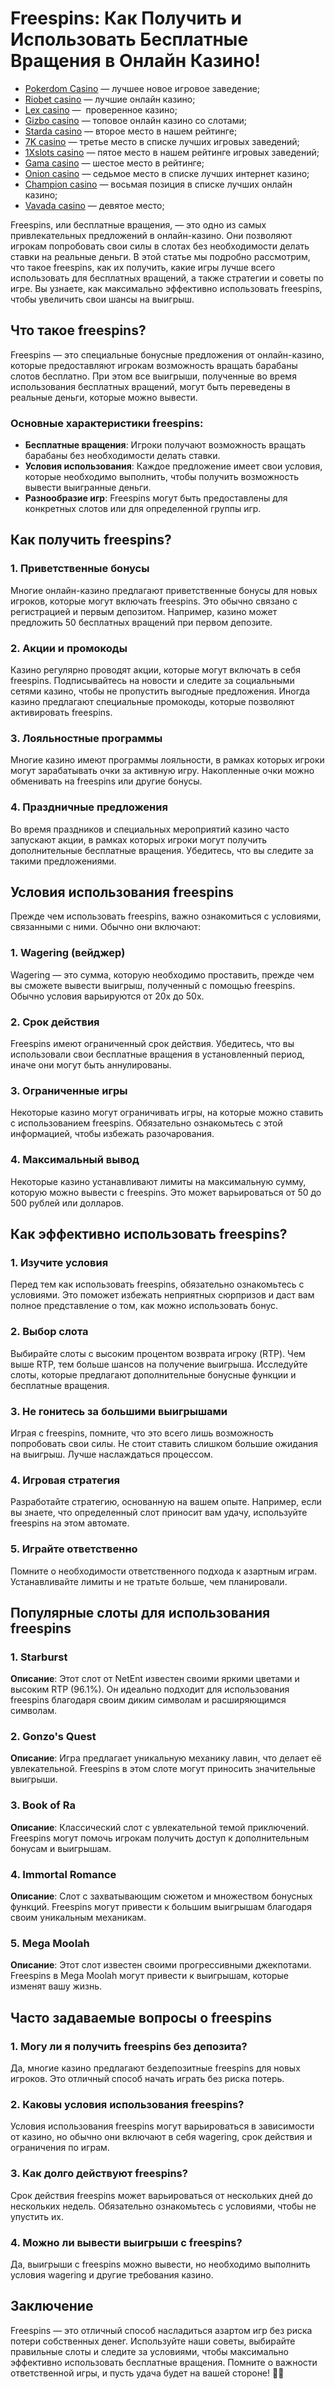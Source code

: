 # Freespins: Как Получить и Использовать Бесплатные Вращения в Онлайн Казино!

* [Pokerdom Casino](https://brandplay.link/FwVc4f) — лучшее новое игровое заведение;
* [Riobet casino](https://brandplay.link/TnjsxFvH) — лучшие онлайн казино;
* [Lex casino](https://brandplay.link/VMqNXPFs) —  проверенное казино;
* [Gizbo casino](https://brandplay.link/rvzLrVLp) — топовое онлайн казино со слотами;
* [Starda casino](https://brandplay.link/HDcDrxLk) — второе место в нашем рейтинге;
* [7K casino](https://brandplay.link/dd46bNgD) — третье место в списке лучших игровых заведений;
* [1Xslots casino](https://brandplay.link/J2ZbqMPZ) — пятое место в нашем рейтинге игровых заведений;
* [Gama casino](https://brandplay.link/RD52jZbL) — шестое место в рейтинге;
* [Onion casino](https://brandplay.link/8LcS6Djb) — седьмое место в списке лучших интернет казино;
* [Champion casino](https://temon-gter.cfd/go/9n8?p56190p303844p3509t17502) — восьмая позиция в списке лучших онлайн казино;
* [Vavada casino](https://vavadapartner.pro/?promo=75590753-cc8b-4c4a-8d71-99b7a2293439-jud\&target=register) — девятое место;

Freespins, или бесплатные вращения, — это одно из самых привлекательных предложений в онлайн-казино. Они позволяют игрокам попробовать свои силы в слотах без необходимости делать ставки на реальные деньги. В этой статье мы подробно рассмотрим, что такое freespins, как их получить, какие игры лучше всего использовать для бесплатных вращений, а также стратегии и советы по игре. Вы узнаете, как максимально эффективно использовать freespins, чтобы увеличить свои шансы на выигрыш.

## Что такое freespins?

Freespins — это специальные бонусные предложения от онлайн-казино, которые предоставляют игрокам возможность вращать барабаны слотов бесплатно. При этом все выигрыши, полученные во время использования бесплатных вращений, могут быть переведены в реальные деньги, которые можно вывести.

### Основные характеристики freespins:

* **Бесплатные вращения**: Игроки получают возможность вращать барабаны без необходимости делать ставки.
* **Условия использования**: Каждое предложение имеет свои условия, которые необходимо выполнить, чтобы получить возможность вывести выигранные деньги.
* **Разнообразие игр**: Freespins могут быть предоставлены для конкретных слотов или для определенной группы игр.

## Как получить freespins?

### 1. Приветственные бонусы

Многие онлайн-казино предлагают приветственные бонусы для новых игроков, которые могут включать freespins. Это обычно связано с регистрацией и первым депозитом. Например, казино может предложить 50 бесплатных вращений при первом депозите.

### 2. Акции и промокоды

Казино регулярно проводят акции, которые могут включать в себя freespins. Подписывайтесь на новости и следите за социальными сетями казино, чтобы не пропустить выгодные предложения. Иногда казино предлагают специальные промокоды, которые позволяют активировать freespins.

### 3. Лояльностные программы

Многие казино имеют программы лояльности, в рамках которых игроки могут зарабатывать очки за активную игру. Накопленные очки можно обменивать на freespins или другие бонусы.

### 4. Праздничные предложения

Во время праздников и специальных мероприятий казино часто запускают акции, в рамках которых игроки могут получить дополнительные бесплатные вращения. Убедитесь, что вы следите за такими предложениями.

## Условия использования freespins

Прежде чем использовать freespins, важно ознакомиться с условиями, связанными с ними. Обычно они включают:

### 1. Wagering (вейджер)

Wagering — это сумма, которую необходимо проставить, прежде чем вы сможете вывести выигрыш, полученный с помощью freespins. Обычно условия варьируются от 20x до 50x.

### 2. Срок действия

Freespins имеют ограниченный срок действия. Убедитесь, что вы использовали свои бесплатные вращения в установленный период, иначе они могут быть аннулированы.

### 3. Ограниченные игры

Некоторые казино могут ограничивать игры, на которые можно ставить с использованием freespins. Обязательно ознакомьтесь с этой информацией, чтобы избежать разочарования.

### 4. Максимальный вывод

Некоторые казино устанавливают лимиты на максимальную сумму, которую можно вывести с freespins. Это может варьироваться от 50 до 500 рублей или долларов.

## Как эффективно использовать freespins?

### 1. Изучите условия

Перед тем как использовать freespins, обязательно ознакомьтесь с условиями. Это поможет избежать неприятных сюрпризов и даст вам полное представление о том, как можно использовать бонус.

### 2. Выбор слота

Выбирайте слоты с высоким процентом возврата игроку (RTP). Чем выше RTP, тем больше шансов на получение выигрыша. Исследуйте слоты, которые предлагают дополнительные бонусные функции и бесплатные вращения.

### 3. Не гонитесь за большими выигрышами

Играя с freespins, помните, что это всего лишь возможность попробовать свои силы. Не стоит ставить слишком большие ожидания на выигрыш. Лучше наслаждаться процессом.

### 4. Игровая стратегия

Разработайте стратегию, основанную на вашем опыте. Например, если вы знаете, что определенный слот приносит вам удачу, используйте freespins на этом автомате.

### 5. Играйте ответственно

Помните о необходимости ответственного подхода к азартным играм. Устанавливайте лимиты и не тратьте больше, чем планировали.

## Популярные слоты для использования freespins

### 1. **Starburst**

**Описание**: Этот слот от NetEnt известен своими яркими цветами и высоким RTP (96.1%). Он идеально подходит для использования freespins благодаря своим диким символам и расширяющимся символам.

### 2. **Gonzo's Quest**

**Описание**: Игра предлагает уникальную механику лавин, что делает её увлекательной. Freespins в этом слоте могут приносить значительные выигрыши.

### 3. **Book of Ra**

**Описание**: Классический слот с увлекательной темой приключений. Freespins могут помочь игрокам получить доступ к дополнительным бонусам и выигрышам.

### 4. **Immortal Romance**

**Описание**: Слот с захватывающим сюжетом и множеством бонусных функций. Freespins могут привести к большим выигрышам благодаря своим уникальным механикам.

### 5. **Mega Moolah**

**Описание**: Этот слот известен своими прогрессивными джекпотами. Freespins в Mega Moolah могут привести к выигрышам, которые изменят вашу жизнь.

## Часто задаваемые вопросы о freespins

### 1. Могу ли я получить freespins без депозита?

Да, многие казино предлагают бездепозитные freespins для новых игроков. Это отличный способ начать играть без риска потерь.

### 2. Каковы условия использования freespins?

Условия использования freespins могут варьироваться в зависимости от казино, но обычно они включают в себя wagering, срок действия и ограничения по играм.

### 3. Как долго действуют freespins?

Срок действия freespins может варьироваться от нескольких дней до нескольких недель. Обязательно ознакомьтесь с условиями, чтобы не упустить их.

### 4. Можно ли вывести выигрыши с freespins?

Да, выигрыши с freespins можно вывести, но необходимо выполнить условия wagering и другие требования казино.

## Заключение

Freespins — это отличный способ насладиться азартом игр без риска потери собственных денег. Используйте наши советы, выбирайте правильные слоты и следите за условиями, чтобы максимально эффективно использовать бесплатные вращения. Помните о важности ответственной игры, и пусть удача будет на вашей стороне! 🎰✨
